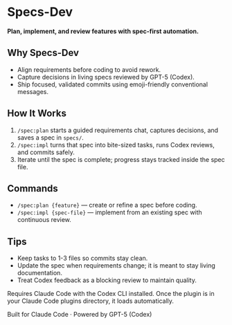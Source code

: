 # Specs-Dev

**Plan, implement, and review features with spec-first automation.**

## Why Specs-Dev
- Align requirements before coding to avoid rework.
- Capture decisions in living specs reviewed by GPT-5 (Codex).
- Ship focused, validated commits using emoji-friendly conventional messages.

## How It Works
1. `/spec:plan` starts a guided requirements chat, captures decisions, and saves a spec in `specs/`.
2. `/spec:impl` turns that spec into bite-sized tasks, runs Codex reviews, and commits safely.
3. Iterate until the spec is complete; progress stays tracked inside the spec file.

## Commands
- `/spec:plan {feature}` — create or refine a spec before coding.
- `/spec:impl {spec-file}` — implement from an existing spec with continuous review.

## Tips
- Keep tasks to 1-3 files so commits stay clean.
- Update the spec when requirements change; it is meant to stay living documentation.
- Treat Codex feedback as a blocking review to maintain quality.

Requires Claude Code with the Codex CLI installed. Once the plugin is in your Claude Code plugins directory, it loads automatically.

Built for Claude Code · Powered by GPT-5 (Codex)
